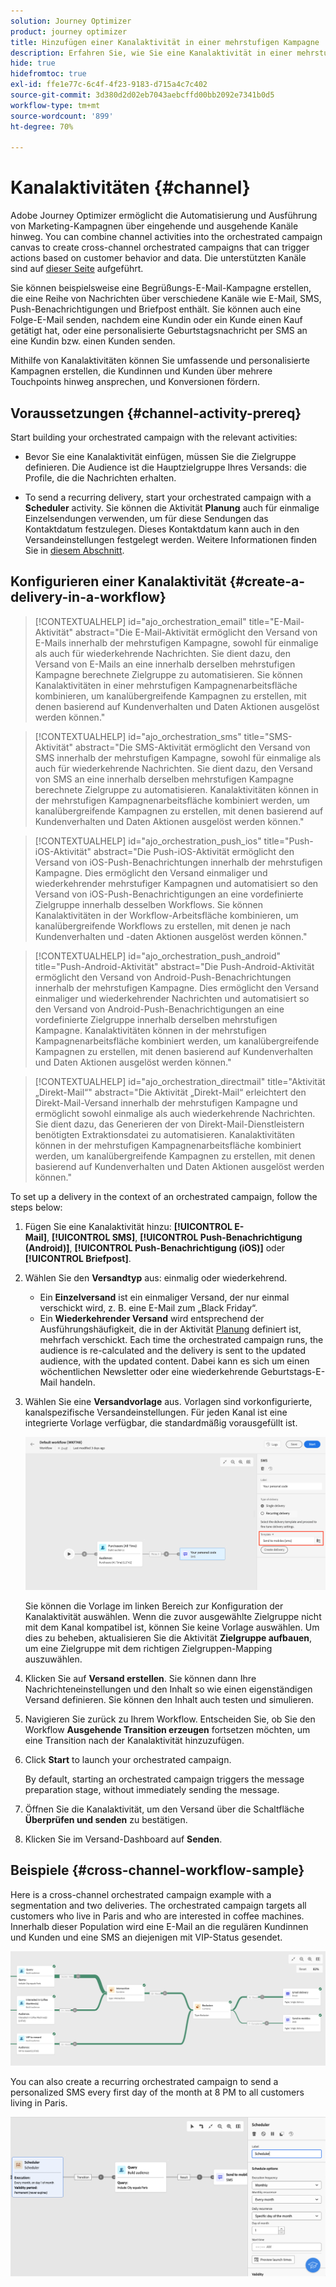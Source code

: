 ```yaml
---
solution: Journey Optimizer
product: journey optimizer
title: Hinzufügen einer Kanalaktivität in einer mehrstufigen Kampagne
description: Erfahren Sie, wie Sie eine Kanalaktivität in einer mehrstufigen Kampagne hinzufügen
hide: true
hidefromtoc: true
exl-id: ffe1e77c-6c4f-4f23-9183-d715a4c7c402
source-git-commit: 3d380d2d02eb7043aebcffd00bb2092e7341b0d5
workflow-type: tm+mt
source-wordcount: '899'
ht-degree: 70%

---
```


# Kanalaktivitäten {#channel}

Adobe Journey Optimizer ermöglicht die Automatisierung und Ausführung von Marketing-Kampagnen über eingehende und ausgehende Kanäle hinweg. You can combine channel activities into the orchestrated campaign canvas to create cross-channel orchestrated campaigns that can trigger actions based on customer behavior and data. Die unterstützten Kanäle sind auf [dieser Seite](../../channels/gs-channels.md) aufgeführt.

Sie können beispielsweise eine Begrüßungs-E-Mail-Kampagne erstellen, die eine Reihe von Nachrichten über verschiedene Kanäle wie E-Mail, SMS, Push-Benachrichtigungen und Briefpost enthält. Sie können auch eine Folge-E-Mail senden, nachdem eine Kundin oder ein Kunde einen Kauf getätigt hat, oder eine personalisierte Geburtstagsnachricht per SMS an eine Kundin bzw. einen Kunden senden.

Mithilfe von Kanalaktivitäten können Sie umfassende und personalisierte Kampagnen erstellen, die Kundinnen und Kunden über mehrere Touchpoints hinweg ansprechen, und Konversionen fördern.

## Voraussetzungen {#channel-activity-prereq}

Start building your orchestrated campaign with the relevant activities:

* Bevor Sie eine Kanalaktivität einfügen, müssen Sie die Zielgruppe definieren. Die Audience ist die Hauptzielgruppe Ihres Versands: die Profile, die die Nachrichten erhalten.

* To send a recurring delivery, start your orchestrated campaign with a **Scheduler** activity. Sie können die Aktivität **Planung** auch für einmalige Einzelsendungen verwenden, um für diese Sendungen das Kontaktdatum festzulegen. Dieses Kontaktdatum kann auch in den Versandeinstellungen festgelegt werden. Weitere Informationen finden Sie in [diesem Abschnitt](scheduler.md).

## Konfigurieren einer Kanalaktivität {#create-a-delivery-in-a-workflow}

>[!CONTEXTUALHELP]
>id="ajo_orchestration_email"
>title="E-Mail-Aktivität"
>abstract="Die E-Mail-Aktivität ermöglicht den Versand von E-Mails innerhalb der mehrstufigen Kampagne, sowohl für einmalige als auch für wiederkehrende Nachrichten. Sie dient dazu, den Versand von E-Mails an eine innerhalb derselben mehrstufigen Kampagne berechnete Zielgruppe zu automatisieren. Sie können Kanalaktivitäten in einer mehrstufigen Kampagnenarbeitsfläche kombinieren, um kanalübergreifende Kampagnen zu erstellen, mit denen basierend auf Kundenverhalten und Daten Aktionen ausgelöst werden können."

>[!CONTEXTUALHELP]
>id="ajo_orchestration_sms"
>title="SMS-Aktivität"
>abstract="Die SMS-Aktivität ermöglicht den Versand von SMS innerhalb der mehrstufigen Kampagne, sowohl für einmalige als auch für wiederkehrende Nachrichten. Sie dient dazu, den Versand von SMS an eine innerhalb derselben mehrstufigen Kampagne berechnete Zielgruppe zu automatisieren. Kanalaktivitäten können in der mehrstufigen Kampagnenarbeitsfläche kombiniert werden, um kanalübergreifende Kampagnen zu erstellen, mit denen basierend auf Kundenverhalten und Daten Aktionen ausgelöst werden können."

>[!CONTEXTUALHELP]
>id="ajo_orchestration_push_ios"
>title="Push-iOS-Aktivität"
>abstract="Die Push-iOS-Aktivität ermöglicht den Versand von iOS-Push-Benachrichtungen innerhalb der mehrstufigen Kampagne. Dies ermöglicht den Versand einmaliger und wiederkehrender mehrstufiger Kampagnen und automatisiert so den Versand von iOS-Push-Benachrichtigungen an eine vordefinierte Zielgruppe innerhalb desselben Workflows. Sie können Kanalaktivitäten in der Workflow-Arbeitsfläche kombinieren, um kanalübergreifende Workflows zu erstellen, mit denen je nach Kundenverhalten und -daten Aktionen ausgelöst werden können."

>[!CONTEXTUALHELP]
>id="ajo_orchestration_push_android"
>title="Push-Android-Aktivität"
>abstract="Die Push-Android-Aktivität ermöglicht den Versand von Android-Push-Benachrichtungen innerhalb der mehrstufigen Kampagne. Dies ermöglicht den Versand einmaliger und wiederkehrender Nachrichten und automatisiert so den Versand von Android-Push-Benachrichtigungen an eine vordefinierte Zielgruppe innerhalb derselben mehrstufigen Kampagne. Kanalaktivitäten können in der mehrstufigen Kampagnenarbeitsfläche kombiniert werden, um kanalübergreifende Kampagnen zu erstellen, mit denen basierend auf Kundenverhalten und Daten Aktionen ausgelöst werden können."

>[!CONTEXTUALHELP]
>id="ajo_orchestration_directmail"
>title="Aktivität „Direkt-Mail“"
>abstract="Die Aktivität „Direkt-Mail“ erleichtert den Direkt-Mail-Versand innerhalb der mehrstufigen Kampagne und ermöglicht sowohl einmalige als auch wiederkehrende Nachrichten. Sie dient dazu, das Generieren der von Direkt-Mail-Dienstleistern benötigten Extraktionsdatei zu automatisieren. Kanalaktivitäten können in der mehrstufigen Kampagnenarbeitsfläche kombiniert werden, um kanalübergreifende Kampagnen zu erstellen, mit denen basierend auf Kundenverhalten und Daten Aktionen ausgelöst werden können."

To set up a delivery in the context of an orchestrated campaign, follow the steps below:

1. Fügen Sie eine Kanalaktivität hinzu: **[!UICONTROL E-Mail]**, **[!UICONTROL SMS]**, **[!UICONTROL Push-Benachrichtigung (Android)]**, **[!UICONTROL Push-Benachrichtigung (iOS)]** oder **[!UICONTROL Briefpost]**.

1. Wählen Sie den **Versandtyp** aus: einmalig oder wiederkehrend.

   * Ein **Einzelversand** ist ein einmaliger Versand, der nur einmal verschickt wird, z. B. eine E-Mail zum „Black Friday“.
   * Ein **Wiederkehrender Versand** wird entsprechend der Ausführungshäufigkeit, die in der Aktivität [Planung](scheduler.md) definiert ist, mehrfach verschickt. Each time the orchestrated campaign runs, the audience is re-calculated and the delivery is sent to the updated audience, with the updated content. Dabei kann es sich um einen wöchentlichen Newsletter oder eine wiederkehrende Geburtstags-E-Mail handeln.

1. Wählen Sie eine **Versandvorlage** aus. Vorlagen sind vorkonfigurierte, kanalspezifische Versandeinstellungen. Für jeden Kanal ist eine integrierte Vorlage verfügbar, die standardmäßig vorausgefüllt ist.

   ![](../assets/delivery-activity-in-wf.png)

   Sie können die Vorlage im linken Bereich zur Konfiguration der Kanalaktivität auswählen. Wenn die zuvor ausgewählte Zielgruppe nicht mit dem Kanal kompatibel ist, können Sie keine Vorlage auswählen. Um dies zu beheben, aktualisieren Sie die Aktivität **Zielgruppe aufbauen**, um eine Zielgruppe mit dem richtigen Zielgruppen-Mapping auszuwählen.

1. Klicken Sie auf **Versand erstellen**. Sie können dann Ihre Nachrichteneinstellungen und den Inhalt so wie einen eigenständigen Versand definieren. Sie können den Inhalt auch testen und simulieren.

1. Navigieren Sie zurück zu Ihrem Workflow. Entscheiden Sie, ob Sie den Workflow **Ausgehende Transition erzeugen** fortsetzen möchten, um eine Transition nach der Kanalaktivität hinzuzufügen.

1. Click **Start** to launch your orchestrated campaign.

   By default, starting an orchestrated campaign triggers the message preparation stage, without immediately sending the message.

1. Öffnen Sie die Kanalaktivität, um den Versand über die Schaltfläche **Überprüfen und senden** zu bestätigen.

1. Klicken Sie im Versand-Dashboard auf **Senden**.

## Beispiele {#cross-channel-workflow-sample}

Here is a cross-channel orchestrated campaign example with a segmentation and two deliveries. The orchestrated campaign targets all customers who live in Paris and who are interested in coffee machines. Innerhalb dieser Population wird eine E-Mail an die regulären Kundinnen und Kunden und eine SMS an diejenigen mit VIP-Status gesendet.

![](../assets/workflow-channel-example.png)

<!--
description, which use case you can perform (common other activities that you can link before of after the activity)

how to add and configure the activity

example of a configured activity within a workflow
The Email delivery activity allows you to configure the sending an email in a workflow. 

-->

You can also create a recurring orchestrated campaign to send a personalized SMS every first day of the month at 8 PM to all customers living in Paris.

![](../assets/workflow-channel-example2.png)

<!-- Scheduled emails available?

This can be a single send email and sent just once, or it can be a recurring email.
* Single send emails are standard emails, sent once.
* Recurring emails allow you to send the same email multiple times to different targets over a defined period. You can aggregate the deliveries per period in order to get reports that correspond to your needs.

When linked to a scheduler, you can define recurring emails.
Email recipients are defined upstream of the activity in the same workflow, via an Audience targeting activity.

-->


<!--The message preparation is triggered according to the workflow execution parameters. From the message dashboard, you can select whether to request or not a manual confirmation to send the message (required by default). You can start the workflow manually or place a scheduler activity in the workflow to automate execution.-->
